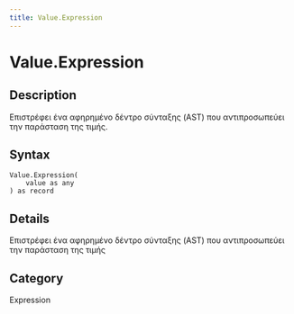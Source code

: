 ```yaml
---
title: Value.Expression
---
```


# Value.Expression


## Description

Επιστρέφει ένα αφηρημένο δέντρο σύνταξης (AST) που αντιπροσωπεύει την παράσταση της τιμής.


## Syntax

```powerquery
Value.Expression(
    value as any
) as record
```


## Details

Επιστρέφει ένα αφηρημένο δέντρο σύνταξης (AST) που αντιπροσωπεύει την παράσταση της τιμής



## Category
Expression
